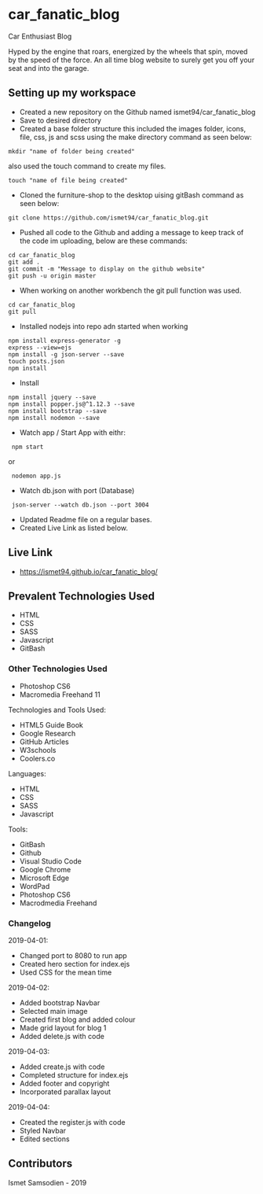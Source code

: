 # car_fanatic_blog
Car Enthusiast Blog

Hyped by the engine that roars, energized by the wheels that spin, moved by the speed of the force. An all time blog website to surely get you off your seat and into the garage. 

## Setting up my workspace

- Created a new repository on the Github named ismet94/car_fanatic_blog
- Save to desired directory
- Created a base folder structure this included the images folder, icons, file, css, js and scss using the make directory command as seen below:
```
mkdir "name of folder being created"
```
also used the touch command to create my files.
```
touch "name of file being created"
```
- Cloned the furniture-shop to the desktop uising gitBash command as seen below:
```
git clone https://github.com/ismet94/car_fanatic_blog.git

```
- Pushed all code to the Github and adding a message to keep track of the code im uploading, below are these commands:
```
cd car_fanatic_blog
git add .
git commit -m "Message to display on the github website"
git push -u origin master

```
- When working on another workbench the git pull function was used.
```
cd car_fanatic_blog
git pull

```
- Installed nodejs into repo adn started when working
```
npm install express-generator -g
express --view=ejs
npm install -g json-server --save
touch posts.json
npm install

```
- Install 
```
npm install jquery --save
npm install popper.js@^1.12.3 --save
npm install bootstrap --save
npm install nodemon --save

```
- Watch app / Start App with eithr:
```
 npm start

```
or

```
 nodemon app.js

```
- Watch db.json with port (Database)
```
 json-server --watch db.json --port 3004

```
- Updated Readme file on a regular bases.
- Created Live Link as listed below.


## Live Link

- https://ismet94.github.io/car_fanatic_blog/

## Prevalent Technologies Used

- HTML
- CSS
- SASS
- Javascript
- GitBash

### Other Technologies Used

- Photoshop CS6
- Macromedia Freehand 11
 

Technologies and Tools Used:

- HTML5 Guide Book
- Google Research
- GitHub Articles
- W3schools
- Coolers.co

Languages:

- HTML
- CSS
- SASS
- Javascript


Tools:

- GitBash
- Github
- Visual Studio Code
- Google Chrome
- Microsoft Edge
- WordPad
- Photoshop CS6
- Macrodmedia Freehand

### Changelog

2019-04-01:
- Changed port to 8080 to run app
- Created hero section for index.ejs
- Used CSS for the mean time

2019-04-02:
- Added bootstrap Navbar
- Selected main image
- Created first blog and added colour
- Made grid layout for blog 1
- Added delete.js with code

2019-04-03:
- Added create.js with code
- Completed structure for index.ejs
- Added footer and copyright
- Incorporated parallax layout

2019-04-04:
- Created the register.js with code
- Styled Navbar
- Edited sections

## Contributors

Ismet Samsodien - 2019







